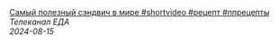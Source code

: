 <!--2024-08-15 09:44:10-->
<div class="yb">
  <a class="nodecor" href="/index.html?eda/samyj_poleznyj_sendvich_v_mire_shortvideo_recept_pprecepty">
    <img class="preview" data-videoid="aa7u7R4n0WA" src="https://i2.ytimg.com/vi/aa7u7R4n0WA/hqdefault.jpg" align="middle" alt="">
  </a>
  <div class="inlbl text">
    <a class="nodecor" href="/index.html?eda/samyj_poleznyj_sendvich_v_mire_shortvideo_recept_pprecepty">Самый полезный сэндвич в мире #shortvideo #рецепт #ппрецепты</a><br>
    <i class="smaller2">Телеканал ЕДА</i><br>
    <i class="smaller3">2024-08-15</i>
  </div>
</div>
